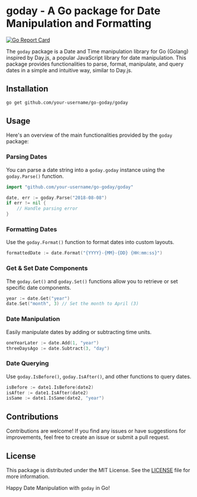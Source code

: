 # goday - A Go package for Date Manipulation and Formatting

[![Go Report Card](https://goreportcard.com/badge/github.com/deryl-sagala/goday)](https://goreportcard.com/report/github.com/deryl-sagala/goday)

The `goday` package is a Date and Time manipulation library for Go (Golang) inspired by Day.js, a popular JavaScript library for date manipulation. This package provides functionalities to parse, format, manipulate, and query dates in a simple and intuitive way, similar to Day.js.

## Installation

```bash
go get github.com/your-username/go-goday/goday
```

## Usage

Here's an overview of the main functionalities provided by the `goday` package:

### Parsing Dates

You can parse a date string into a `goday.goday` instance using the `goday.Parse()` function.

```go
import "github.com/your-username/go-goday/goday"

date, err := goday.Parse("2018-08-08")
if err != nil {
    // Handle parsing error
}
```

### Formatting Dates

Use the `goday.Format()` function to format dates into custom layouts.

```go
formattedDate := date.Format("{YYYY}-{MM}-{DD} {HH:mm:ss}")
```

### Get & Set Date Components

The `goday.Get()` and `goday.Set()` functions allow you to retrieve or set specific date components.

```go
year := date.Get("year")
date.Set("month", 3) // Set the month to April (3)
```

### Date Manipulation

Easily manipulate dates by adding or subtracting time units.

```go
oneYearLater := date.Add(1, "year")
threeDaysAgo := date.Subtract(3, "day")
```

### Date Querying

Use `goday.IsBefore()`, `goday.IsAfter()`, and other functions to query dates.

```go
isBefore := date1.IsBefore(date2)
isAfter := date1.IsAfter(date2)
isSame := date1.IsSame(date2, "year")
```

## Contributions

Contributions are welcome! If you find any issues or have suggestions for improvements, feel free to create an issue or submit a pull request.

## License

This package is distributed under the MIT License. See the [LICENSE](LICENSE) file for more information.

Happy Date Manipulation with `goday` in Go!
